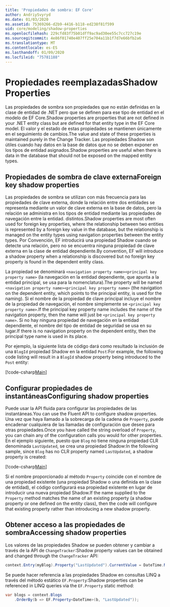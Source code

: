 ```yaml
---
title: 'Propiedades de sombra: EF Core'
author: AndriySvyryd
ms.date: 01/03/2020
ms.assetid: 75369266-d2b9-4416-b118-ed238f81f599
uid: core/modeling/shadow-properties
ms.openlocfilehash: 229cfd83f75b01dff9ac9ad30ee55c7cc727c19e
ms.sourcegitcommit: 4e86f01740e407ff25e704a11b1f7d7e66bfb2a6
ms.translationtype: MT
ms.contentlocale: es-ES
ms.lasthandoff: 01/09/2020
ms.locfileid: "75781188"
---
```

# <a name="shadow-properties"></a><span data-ttu-id="a085d-102">Propiedades reemplazadas</span><span class="sxs-lookup"><span data-stu-id="a085d-102">Shadow Properties</span></span>

<span data-ttu-id="a085d-103">Las propiedades de sombra son propiedades que no están definidas en la clase de entidad de .NET pero que se definen para ese tipo de entidad en el modelo de EF Core.</span><span class="sxs-lookup"><span data-stu-id="a085d-103">Shadow properties are properties that are not defined in your .NET entity class but are defined for that entity type in the EF Core model.</span></span> <span data-ttu-id="a085d-104">El valor y el estado de estas propiedades se mantienen únicamente en el seguimiento de cambios.</span><span class="sxs-lookup"><span data-stu-id="a085d-104">The value and state of these properties is maintained purely in the Change Tracker.</span></span> <span data-ttu-id="a085d-105">Las propiedades Shadow son útiles cuando hay datos en la base de datos que no se deben exponer en los tipos de entidad asignados.</span><span class="sxs-lookup"><span data-stu-id="a085d-105">Shadow properties are useful when there is data in the database that should not be exposed on the mapped entity types.</span></span>

## <a name="foreign-key-shadow-properties"></a><span data-ttu-id="a085d-106">Propiedades de sombra de clave externa</span><span class="sxs-lookup"><span data-stu-id="a085d-106">Foreign key shadow properties</span></span>

<span data-ttu-id="a085d-107">Las propiedades de sombra se utilizan con más frecuencia para las propiedades de clave externa, donde la relación entre dos entidades se representa mediante un valor de clave externa en la base de datos, pero la relación se administra en los tipos de entidad mediante las propiedades de navegación entre la entidad. distintos.</span><span class="sxs-lookup"><span data-stu-id="a085d-107">Shadow properties are most often used for foreign key properties, where the relationship between two entities is represented by a foreign key value in the database, but the relationship is managed on the entity types using navigation properties between the entity types.</span></span> <span data-ttu-id="a085d-108">Por Convención, EF introducirá una propiedad Shadow cuando se detecte una relación, pero no se encuentra ninguna propiedad de clave externa en la clase de entidad dependiente.</span><span class="sxs-lookup"><span data-stu-id="a085d-108">By convention, EF will introduce a shadow property when a relationship is discovered but no foreign key property is found in the dependent entity class.</span></span>

<span data-ttu-id="a085d-109">La propiedad se denominará `<navigation property name><principal key property name>` (la navegación en la entidad dependiente, que apunta a la entidad principal, se usa para la nomenclatura).</span><span class="sxs-lookup"><span data-stu-id="a085d-109">The property will be named `<navigation property name><principal key property name>` (the navigation on the dependent entity, which points to the principal entity, is used for the naming).</span></span> <span data-ttu-id="a085d-110">Si el nombre de la propiedad de clave principal incluye el nombre de la propiedad de navegación, el nombre simplemente se `<principal key property name>`.</span><span class="sxs-lookup"><span data-stu-id="a085d-110">If the principal key property name includes the name of the navigation property, then the name will just be `<principal key property name>`.</span></span> <span data-ttu-id="a085d-111">Si no hay ninguna propiedad de navegación en la entidad dependiente, el nombre del tipo de entidad de seguridad se usa en su lugar.</span><span class="sxs-lookup"><span data-stu-id="a085d-111">If there is no navigation property on the dependent entity, then the principal type name is used in its place.</span></span>

<span data-ttu-id="a085d-112">Por ejemplo, la siguiente lista de código dará como resultado la inclusión de una `BlogId` propiedad Shadow en la entidad `Post`:</span><span class="sxs-lookup"><span data-stu-id="a085d-112">For example, the following code listing will result in a `BlogId` shadow property being introduced to the `Post` entity:</span></span>

[!code-csharp[Main](../../../samples/core/Modeling/Conventions/ShadowForeignKey.cs?name=Conventions&highlight=21-23)]

## <a name="configuring-shadow-properties"></a><span data-ttu-id="a085d-113">Configurar propiedades de instantáneas</span><span class="sxs-lookup"><span data-stu-id="a085d-113">Configuring shadow properties</span></span>

<span data-ttu-id="a085d-114">Puede usar la API fluida para configurar las propiedades de las instantáneas.</span><span class="sxs-lookup"><span data-stu-id="a085d-114">You can use the Fluent API to configure shadow properties.</span></span> <span data-ttu-id="a085d-115">Una vez que haya llamado a la sobrecarga de la cadena de `Property`, puede encadenar cualquiera de las llamadas de configuración que desee para otras propiedades.</span><span class="sxs-lookup"><span data-stu-id="a085d-115">Once you have called the string overload of `Property`, you can chain any of the configuration calls you would for other properties.</span></span> <span data-ttu-id="a085d-116">En el ejemplo siguiente, puesto que `Blog` no tiene ninguna propiedad CLR denominada `LastUpdated`, se crea una propiedad Shadow:</span><span class="sxs-lookup"><span data-stu-id="a085d-116">In the following sample, since `Blog` has no CLR property named `LastUpdated`, a shadow property is created:</span></span>

[!code-csharp[Main](../../../samples/core/Modeling/FluentAPI/ShadowProperty.cs?name=ShadowProperty&highlight=8)]

<span data-ttu-id="a085d-117">Si el nombre proporcionado al método `Property` coincide con el nombre de una propiedad existente (una propiedad Shadow o una definida en la clase de entidad), el código configurará esa propiedad existente en lugar de introducir una nueva propiedad Shadow.</span><span class="sxs-lookup"><span data-stu-id="a085d-117">If the name supplied to the `Property` method matches the name of an existing property (a shadow property or one defined on the entity class), then the code will configure that existing property rather than introducing a new shadow property.</span></span>

## <a name="accessing-shadow-properties"></a><span data-ttu-id="a085d-118">Obtener acceso a las propiedades de sombra</span><span class="sxs-lookup"><span data-stu-id="a085d-118">Accessing shadow properties</span></span>

<span data-ttu-id="a085d-119">Los valores de las propiedades Shadow se pueden obtener y cambiar a través de la API de `ChangeTracker`:</span><span class="sxs-lookup"><span data-stu-id="a085d-119">Shadow property values can be obtained and changed through the `ChangeTracker` API:</span></span>

``` csharp
context.Entry(myBlog).Property("LastUpdated").CurrentValue = DateTime.Now;
```

<span data-ttu-id="a085d-120">Se puede hacer referencia a las propiedades Shadow en consultas LINQ a través del método estático `EF.Property`:</span><span class="sxs-lookup"><span data-stu-id="a085d-120">Shadow properties can be referenced in LINQ queries via the `EF.Property` static method:</span></span>

``` csharp
var blogs = context.Blogs
    .OrderBy(b => EF.Property<DateTime>(b, "LastUpdated"));
```
